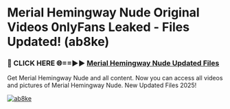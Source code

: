 # Merial Hemingway Nude Original Videos 0nlyFans Leaked - Files Updated! (ab8ke)

<h3>🔴 CLICK HERE 🌐==►► <a href="https://tinyurl.com/yc6ubb5a" rel="nofollow">Merial Hemingway Nude Updated Files</a></h3>

Get Merial Hemingway Nude and all content. Now you can access all videos and pictures of Merial Hemingway Nude. New Updated Files 2025!

[![ab8ke](https://i.imgur.com/7eu0CRL.gif)](https://tinyurl.com/yc6ubb5a)
